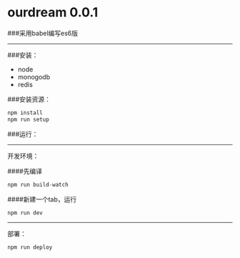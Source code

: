 # ourdream 0.0.1

###采用babel编写es6版
***

###安装：
* node
* monogodb
* redis

###安装资源：
```js
npm install
npm run setup
```

###运行：

****

开发环境：

####先编译

```js
npm run build-watch
```

####新建一个tab，运行
```js
npm run dev
```
****

部署：

```js
npm run deploy
```